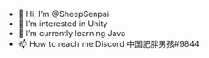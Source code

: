 - 👋 Hi, I’m @SheepSenpai
- 👀 I’m interested in Unity
- 🌱 I’m currently learning Java
- 📫 How to reach me Discord 中国肥胖男孩#9844

<!---
SheepSenpai/SheepSenpai is a ✨ special ✨ repository because its `README.md` (this file) appears on your GitHub profile.
You can click the Preview link to take a look at your changes.
--->

